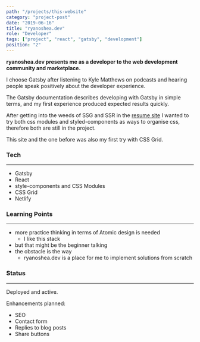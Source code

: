 ```yaml
---
path: "/projects/this-website"
category: "project-post"
date: "2019-06-16"
title: "ryanoshea.dev"
role: "Developer"
tags: ["project", "react", "gatsby", "development"]
position: "2"
---
```


**ryanoshea.dev presents me as a developer to the web development community
and marketplace.**

I choose Gatsby after listening to Kyle Matthews on podcasts and hearing
people speak positively about the developer experience.

The Gatsby documentation describes developing with Gatsby in simple terms, and
my first experience produced expected results quickly.

After getting into the weeds of SSG and SSR in the [resume site](https://github.com/exitroute/resume)
I wanted to try both css modules and styled-components as ways to organise
css, therefore both are still in the project.

This site and the one before was also my first try with CSS Grid.

### Tech

---

- Gatsby
- React
- style-components and CSS Modules
- CSS Grid
- Netlify

### Learning Points

---

- more practice thinking in terms of Atomic design is needed
  - I like this stack
- but that might be the beginner talking
- the obstacle is the way
  - ryanoshea.dev is a place for me to implement solutions from scratch

### Status

---

Deployed and active.

Enhancements planned:

- SEO
- Contact form
- Replies to blog posts
- Share buttons
